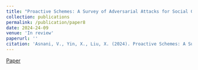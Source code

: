 ```yaml
---
title: "Proactive Schemes: A Survey of Adversarial Attacks for Social Good"
collection: publications
permalink: /publication/paper8
date: 2024-24-09
venue: 'In review'
paperurl: ''
citation: 'Asnani, V., Yin, X., Liu, X. (2024). Proactive Schemes: A Survey of Adversarial Attacks for Social Good. In review.'
---
```


[Paper](https://arxiv.org/pdf/2409.16491)
